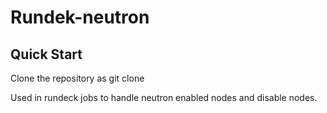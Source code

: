 # Rundek-neutron


## Quick Start

Clone the repository as git clone 

Used in rundeck jobs to handle neutron enabled nodes and disable nodes.
